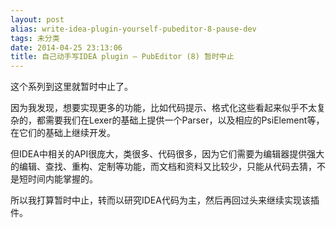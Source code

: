 ```yaml
---
layout: post
alias: write-idea-plugin-yourself-pubeditor-8-pause-dev
tags: 未分类
date: 2014-04-25 23:13:06
title: 自己动手写IDEA plugin – PubEditor (8) 暂时中止
---
```


这个系列到这里就暂时中止了。

因为我发现，想要实现更多的功能，比如代码提示、格式化这些看起来似乎不太复杂的，都需要我们在Lexer的基础上提供一个Parser，以及相应的PsiElement等，在它们的基础上继续开发。

但IDEA中相关的API很庞大，类很多、代码很多，因为它们需要为编辑器提供强大的编辑、查找、重构、定制等功能，而文档和资料又比较少，只能从代码去猜，不是短时间内能掌握的。

所以我打算暂时中止，转而以研究IDEA代码为主，然后再回过头来继续实现该插件。
